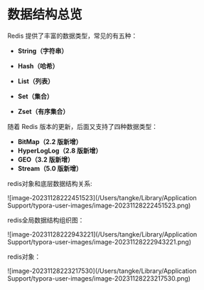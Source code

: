 # 数据结构总览

Redis 提供了丰富的数据类型，常见的有五种：

- **String（字符串）**

- **Hash（哈希）**

- **List（列表）**

- **Set（集合）**

- **Zset（有序集合）**

随着 Redis 版本的更新，后面又支持了四种数据类型： 

- **BitMap（2.2 版新增）**
- **HyperLogLog（2.8 版新增）**
- **GEO（3.2 版新增）**
- **Stream（5.0 版新增）**

redis对象和底层数据结构关系:

![image-20231128222451523](/Users/tangke/Library/Application Support/typora-user-images/image-20231128222451523.png)

redis全局数据结构组织图：

![image-20231128222943221](/Users/tangke/Library/Application Support/typora-user-images/image-20231128222943221.png)

redis对象：

![image-20231128223217530](/Users/tangke/Library/Application Support/typora-user-images/image-20231128223217530.png)

